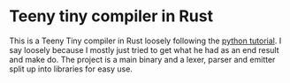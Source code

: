 # Teeny tiny compiler in Rust

This is a Teeny Tiny compiler in Rust loosely following the [python tutorial](https://austinhenley.com/blog/teenytinycompiler1.html). I say loosely because I mostly just tried to get what he had
as an end result and make do. The project is a main binary and a lexer, parser and emitter split up into libraries for easy use. 
